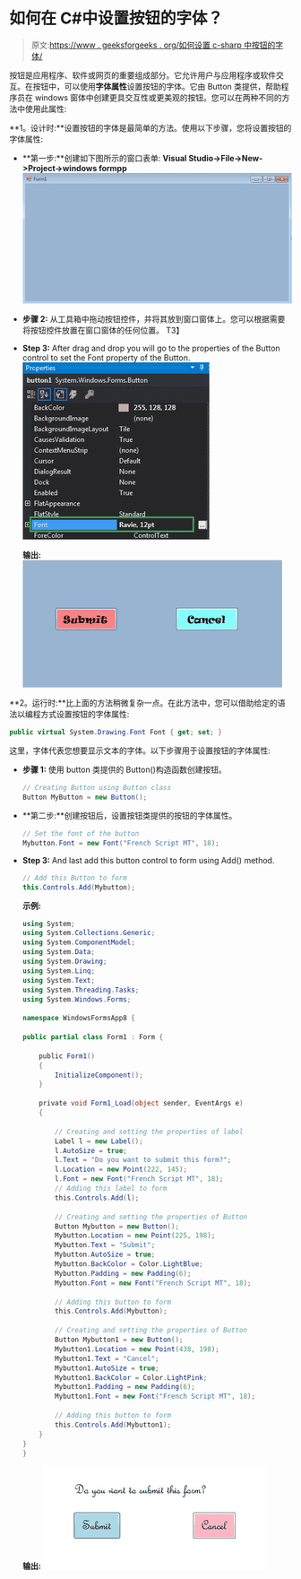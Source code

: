 # 如何在 C#中设置按钮的字体？

> 原文:[https://www . geeksforgeeks . org/如何设置 c-sharp 中按钮的字体/](https://www.geeksforgeeks.org/how-to-set-the-font-of-the-button-in-c-sharp/)

按钮是应用程序、软件或网页的重要组成部分。它允许用户与应用程序或软件交互。在按钮中，可以使用**字体属性**设置按钮的字体。它由 Button 类提供，帮助程序员在 windows 窗体中创建更具交互性或更美观的按钮。您可以在两种不同的方法中使用此属性:

**1。设计时:**设置按钮的字体是最简单的方法。使用以下步骤，您将设置按钮的字体属性:

*   **第一步:**创建如下图所示的窗口表单:
    **Visual Studio->File->New->Project->windows formpp**
    ![](img/9889dfd1d09174ca813cf58170ab9cc8.png)
*   **步骤 2:** 从工具箱中拖动按钮控件，并将其放到窗口窗体上。您可以根据需要将按钮控件放置在窗口窗体的任何位置。
    T3】
*   **Step 3:** After drag and drop you will go to the properties of the Button control to set the Font property of the Button.
    ![](img/891853a60f0933aa68bebdbf68faf099.png)

    **输出:**
    ![](img/45cc8183fede75d4ba03c275b691148a.png)

**2。运行时:**比上面的方法稍微复杂一点。在此方法中，您可以借助给定的语法以编程方式设置按钮的字体属性:

```cs
public virtual System.Drawing.Font Font { get; set; }
```

这里，字体代表您想要显示文本的字体。以下步骤用于设置按钮的字体属性:

*   **步骤 1:** 使用 button 类提供的 Button()构造函数创建按钮。

    ```cs
    // Creating Button using Button class
    Button MyButton = new Button();

    ```

*   **第二步:**创建按钮后，设置按钮类提供的按钮的字体属性。

    ```cs
    // Set the font of the button
    Mybutton.Font = new Font("French Script MT", 18);

    ```

*   **Step 3:** And last add this button control to form using Add() method.

    ```cs
    // Add this Button to form
    this.Controls.Add(Mybutton);

    ```

    **示例:**

    ```cs
    using System;
    using System.Collections.Generic;
    using System.ComponentModel;
    using System.Data;
    using System.Drawing;
    using System.Linq;
    using System.Text;
    using System.Threading.Tasks;
    using System.Windows.Forms;

    namespace WindowsFormsApp8 {

    public partial class Form1 : Form {

        public Form1()
        {
            InitializeComponent();
        }

        private void Form1_Load(object sender, EventArgs e)
        {

            // Creating and setting the properties of label
            Label l = new Label();
            l.AutoSize = true;
            l.Text = "Do you want to submit this form?";
            l.Location = new Point(222, 145);
            l.Font = new Font("French Script MT", 18);
            // Adding this label to form
            this.Controls.Add(l);

            // Creating and setting the properties of Button
            Button Mybutton = new Button();
            Mybutton.Location = new Point(225, 198);
            Mybutton.Text = "Submit";
            Mybutton.AutoSize = true;
            Mybutton.BackColor = Color.LightBlue;
            Mybutton.Padding = new Padding(6);
            Mybutton.Font = new Font("French Script MT", 18);

            // Adding this button to form
            this.Controls.Add(Mybutton);

            // Creating and setting the properties of Button
            Button Mybutton1 = new Button();
            Mybutton1.Location = new Point(438, 198);
            Mybutton1.Text = "Cancel";
            Mybutton1.AutoSize = true;
            Mybutton1.BackColor = Color.LightPink;
            Mybutton1.Padding = new Padding(6);
            Mybutton1.Font = new Font("French Script MT", 18);

            // Adding this button to form
            this.Controls.Add(Mybutton1);
        }
    }
    }
    ```

    **输出:**
    ![](img/89a8d9f932649fc759ae72d7402dff2a.png)